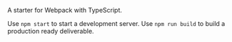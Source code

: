 A starter for Webpack with TypeScript.

Use `npm start` to start a development server.
Use `npm run build` to build a production ready deliverable.
